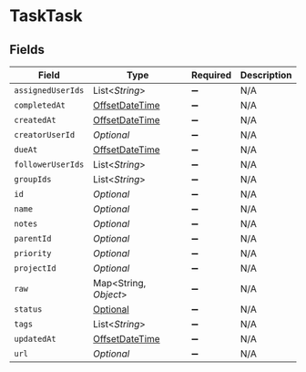 # TaskTask


## Fields

| Field                                                                                     | Type                                                                                      | Required                                                                                  | Description                                                                               |
| ----------------------------------------------------------------------------------------- | ----------------------------------------------------------------------------------------- | ----------------------------------------------------------------------------------------- | ----------------------------------------------------------------------------------------- |
| `assignedUserIds`                                                                         | List<*String*>                                                                            | :heavy_minus_sign:                                                                        | N/A                                                                                       |
| `completedAt`                                                                             | [OffsetDateTime](https://docs.oracle.com/javase/8/docs/api/java/time/OffsetDateTime.html) | :heavy_minus_sign:                                                                        | N/A                                                                                       |
| `createdAt`                                                                               | [OffsetDateTime](https://docs.oracle.com/javase/8/docs/api/java/time/OffsetDateTime.html) | :heavy_minus_sign:                                                                        | N/A                                                                                       |
| `creatorUserId`                                                                           | *Optional<String>*                                                                        | :heavy_minus_sign:                                                                        | N/A                                                                                       |
| `dueAt`                                                                                   | [OffsetDateTime](https://docs.oracle.com/javase/8/docs/api/java/time/OffsetDateTime.html) | :heavy_minus_sign:                                                                        | N/A                                                                                       |
| `followerUserIds`                                                                         | List<*String*>                                                                            | :heavy_minus_sign:                                                                        | N/A                                                                                       |
| `groupIds`                                                                                | List<*String*>                                                                            | :heavy_minus_sign:                                                                        | N/A                                                                                       |
| `id`                                                                                      | *Optional<String>*                                                                        | :heavy_minus_sign:                                                                        | N/A                                                                                       |
| `name`                                                                                    | *Optional<String>*                                                                        | :heavy_minus_sign:                                                                        | N/A                                                                                       |
| `notes`                                                                                   | *Optional<String>*                                                                        | :heavy_minus_sign:                                                                        | N/A                                                                                       |
| `parentId`                                                                                | *Optional<String>*                                                                        | :heavy_minus_sign:                                                                        | N/A                                                                                       |
| `priority`                                                                                | *Optional<String>*                                                                        | :heavy_minus_sign:                                                                        | N/A                                                                                       |
| `projectId`                                                                               | *Optional<String>*                                                                        | :heavy_minus_sign:                                                                        | N/A                                                                                       |
| `raw`                                                                                     | Map<String, *Object*>                                                                     | :heavy_minus_sign:                                                                        | N/A                                                                                       |
| `status`                                                                                  | [Optional<TaskTaskStatus>](../../models/shared/TaskTaskStatus.md)                         | :heavy_minus_sign:                                                                        | N/A                                                                                       |
| `tags`                                                                                    | List<*String*>                                                                            | :heavy_minus_sign:                                                                        | N/A                                                                                       |
| `updatedAt`                                                                               | [OffsetDateTime](https://docs.oracle.com/javase/8/docs/api/java/time/OffsetDateTime.html) | :heavy_minus_sign:                                                                        | N/A                                                                                       |
| `url`                                                                                     | *Optional<String>*                                                                        | :heavy_minus_sign:                                                                        | N/A                                                                                       |
